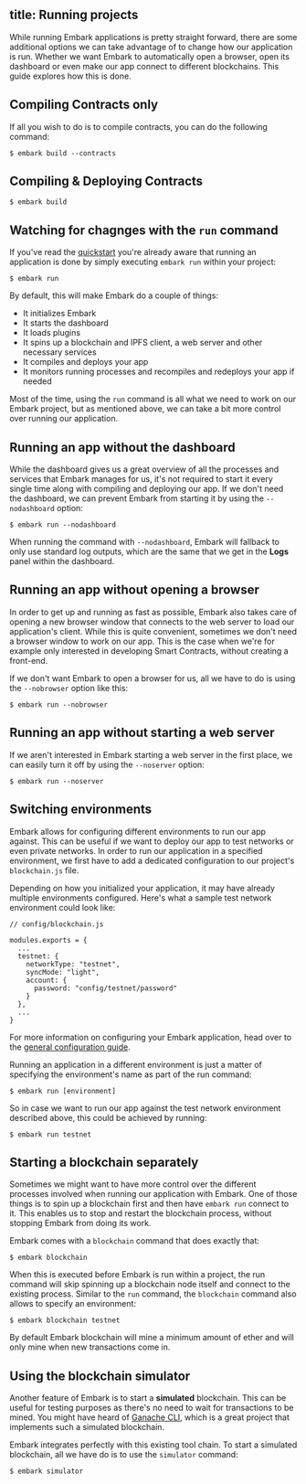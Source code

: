 title: Running projects
---

While running Embark applications is pretty straight forward, there are some additional options we can take advantage of to change how our application is run. Whether we want Embark to automatically open a browser, open its dashboard or even make our app connect to different blockchains. This guide explores how this is done.

## Compiling Contracts only

If all you wish to do is to compile contracts, you can do the following command:

<pre><code class="shell">$ embark build --contracts</code></pre>

## Compiling & Deploying Contracts

<pre><code class="shell">$ embark build</code></pre>

## Watching for chagnges with the `run` command

If you've read the [quickstart](quick_start.html) you're already aware that running an application is done by simply executing `embark run` within your project:

<pre><code class="shell">$ embark run</code></pre>

By default, this will make Embark do a couple of things:

- It initializes Embark
- It starts the dashboard
- It loads plugins
- It spins up a blockchain and IPFS client, a web server and other necessary services
- It compiles and deploys your app
- It monitors running processes and recompiles and redeploys your app if needed

Most of the time, using the `run` command is all what we need to work on our Embark project, but as mentioned above, we can take a bit more control over running our application.

## Running an app without the dashboard

While the dashboard gives us a great overview of all the processes and services that Embark manages for us, it's not required to start it every single time along with compiling and deploying our app. If we don't need the dashboard, we can prevent Embark from starting it by using the `--nodashboard` option:

<pre><code class="shell">$ embark run --nodashboard</code></pre>

When running the command with `--nodashboard`, Embark will fallback to only use standard log outputs, which are the same that we get in the **Logs** panel within the dashboard.

## Running an app without opening a browser

In order to get up and running as fast as possible, Embark also takes care of opening a new browser window that connects to the web server to load our application's client. While this is quite convenient, sometimes we don't need a browser window to work on our app. This is the case when we're for example only interested in developing Smart Contracts, without creating a front-end.

If we don't want Embark to open a browser for us, all we have to do is using the `--nobrowser` option like this:

<pre><code class="shell">$ embark run --nobrowser</code></pre>

## Running an app without starting a web server

If we aren't interested in Embark starting a web server in the first place, we can easily turn it off by using the `--noserver` option:

<pre><code class="shell">$ embark run --noserver</code></pre>

## Switching environments

Embark allows for configuring different environments to run our app against. This can be useful if we want to deploy our app to test networks or even private networks. In order to run our application in a specified environment, we first have to add a dedicated configuration to our project's `blockchain.js` file.

Depending on how you initialized your application, it may have already multiple environments configured. Here's what a sample test network environment could look like:

<pre><code class="javascript">// config/blockchain.js

modules.exports = {
  ...
  testnet: {
    networkType: "testnet",
    syncMode: "light",
    account: {
      password: "config/testnet/password"
    }
  },
  ...
}</code></pre>

For more information on configuring your Embark application, head over to the [general configuration guide](configuration.html).

Running an application in a different environment is just a matter of specifying the environment's name as part of the run command:

<pre><code class="shell">$ embark run [environment]</code></pre>

So in case we want to run our app against the test network environment described above, this could be achieved by running:

<pre><code class="shell">$ embark run testnet</code></pre>

## Starting a blockchain separately

Sometimes we might want to have more control over the different processes involved when running our application with Embark. One of those things is to spin up a blockchain first and then have `embark run` connect to it. This enables us to stop and restart the blockchain process, without stopping Embark from doing its work.

Embark comes with a `blockchain` command that does exactly that:

<pre><code class="shell">$ embark blockchain</code></pre>

When this is executed before Embark is run within a project, the run command will skip spinning up a blockchain node itself and connect to the existing process. Similar to the `run` command, the `blockchain` command also allows to specify an environment:

<pre><code class="shell">$ embark blockchain testnet</code></pre>

By default Embark blockchain will mine a minimum amount of ether and will only mine when new transactions come in.

## Using the blockchain simulator

Another feature of Embark is to start a **simulated** blockchain. This can be useful for testing purposes as there's no need to wait for transactions to be mined. You might have heard of [Ganache CLI](https://truffleframework.com/docs/ganache/quickstart), which is a great project that implements such a simulated blockchain.

Embark integrates perfectly with this existing tool chain. To start a simulated blockchain, all we have do is to use the `simulator` command:

<pre><code class="shell">$ embark simulator</code></pre>


